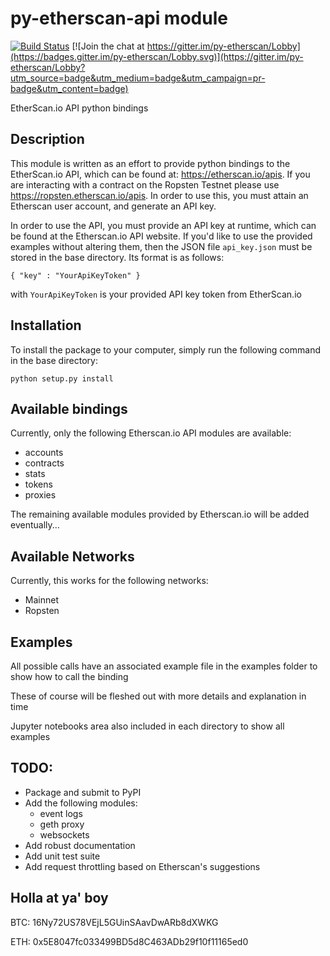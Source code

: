 # py-etherscan-api module

[![Build Status](https://secure.travis-ci.org/corpetty/py-etherscan-api.png?branch=master)](http://travis-ci.org/corpetty/py-etherscan-api) [![Join the chat at https://gitter.im/py-etherscan/Lobby](https://badges.gitter.im/py-etherscan/Lobby.svg)](https://gitter.im/py-etherscan/Lobby?utm_source=badge&utm_medium=badge&utm_campaign=pr-badge&utm_content=badge)


EtherScan.io API python bindings

## Description
This module is written as an effort to provide python bindings to the EtherScan.io API, which can be found at: 
https://etherscan.io/apis. If you are interacting with a contract on the Ropsten Testnet please use 
https://ropsten.etherscan.io/apis. 
In order to use this, you must attain an Etherscan user account, and generate an API key.

In order to use the API, you must provide an API key at runtime, which can be found at the Etherscan.io API website.
If you'd like to use the provided examples without altering them, then the JSON file `api_key.json` must be stored in
the base directory.  Its format is as follows:

    { "key" : "YourApiKeyToken" }
    
with `YourApiKeyToken` is your provided API key token from EtherScan.io

## Installation
To install the package to your computer, simply run the following command in the base directory:

    python setup.py install
	

## Available bindings
Currently, only the following Etherscan.io API modules are available:

- accounts
- contracts
- stats
- tokens
- proxies

The remaining available modules provided by Etherscan.io will be added eventually...

## Available Networks
Currently, this works for the following networks:

- Mainnet
- Ropsten

## Examples
All possible calls have an associated example file in the examples folder to show how to call the binding

These of course will be fleshed out with more details and explanation in time

Jupyter notebooks area also included in each directory to show all examples

## TODO:

- Package and submit to PyPI
- Add the following modules:
    - event logs
    - geth proxy
    - websockets
- Add robust documentation
- Add unit test suite
- Add request throttling based on Etherscan's suggestions


## Holla at ya' boy
BTC: 16Ny72US78VEjL5GUinSAavDwARb8dXWKG

ETH: 0x5E8047fc033499BD5d8C463ADb29f10f11165ed0
